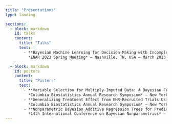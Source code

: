 ```yaml
---
title: "Presentations"
type: landing

sections:
  - block: markdown
    id: talks
    content:
      title: "Talks"
      text: |
        - **Bayesian Machine Learning for Decision-Making with Incomplete Information**  
          *ENAR 2023 Spring Meeting* — Nashville, TN, USA — March 2023

  - block: markdown
    id: posters
    content:
      title: "Posters"
      text: |
        - **Variable Selection for Multiply-Imputed Data: A Bayesian Framework**  
          *Columbia Biostatistics Annual Research Symposium* — New York, NY, USA — September 2023  
        - **Generalizing Treatment Effect from EHR-Recruited Trials Using Bayesian Propensity Prediction**  
          *Columbia Biostatistics Annual Research Symposium* — New York, NY, USA — September 2025  
        - **Nonparametric Bayesian Additive Regression Trees for Prediction and Missing Data Imputation in Longitudinal Studies**  
          *14th International Conference on Bayesian Nonparametrics* — Los Angeles, CA, USA — June 2025  
---
```


